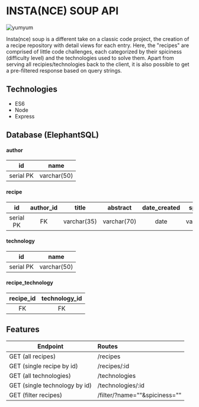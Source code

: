 # INSTA(NCE) SOUP API

![yumyum](images/yumyum.jpg)

Insta(nce) soup is a different take on a classic code project, the creation of a recipe repository with detail views for each entry.
Here, the "recipes" are comprised of little code challenges, each categorized by their spiciness (difficulty level) and the technologies used to solve them.
Apart from serving all recipies/technologies back to the client, it is also possible to get a pre-filtered response based on query strings.

## Technologies

* ES6
* Node
* Express

## Database (ElephantSQL)

#### author

| id        | name           |
| :-------------: |:-------------:|
| serial PK      | varchar(50) |

#### recipe

| id        | author_id           | title  | abstract | date_created | spiciness | description | main_text | code_snippet | img_url
| :-------------: |:-------------:| :-------------:| :-------------:| :-------------:| :-------------:| :-------------:| :-------------:| :-------------:| :-------------:|
| serial PK      | FK | varchar(35) | varchar(70) | date | varchar(20) | varchar(550) | varchar(1230) | varchar(100) | varchar(100)

#### technology

| id        | name |
| :-------------: |:-------------:|
| serial PK      | varchar(50) |

#### recipe_technology

| recipe_id | technology_id|
| :-------------: |:-------------:|
| FK     | FK |

## Features

| Endpoint        | Routes           | 
| ------------- | :-------------| 
| GET (all recipes)      | /recipes |
| GET (single recipe by id)     | /recipes/:id      |
| GET (all technologies) | /technologies      |
| GET (single technology by id) | /technologies/:id      |
| GET (filter recipes) | /filter/?name=""&spiciness=""
